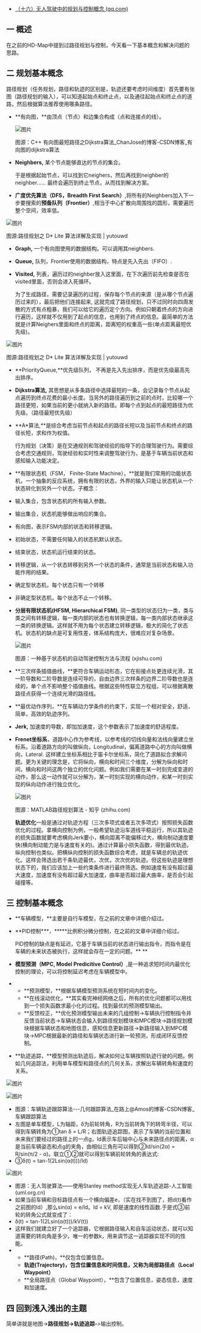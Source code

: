 - [（十六）无人驾驶中的规划与控制概念 (qq.com)](https://mp.weixin.qq.com/s/0bNSf4ahDdJB9fsIs1iueg)

## **一 概述** 

在之前的HD-Map中提到过路径规划与控制，今天看一下基本概念和解决问题的思路。

## **二 规划基本概念**

  路径规划（任务规划，路径和轨迹的区别是，轨迹还要考虑时间维度）首先要有张图（路径规划的输入），可以知道起始点和终止点，以及通往起始点和终止点的道路，然后根据算法推荐使用哪条路径。

- **有向图，**由顶点（节点）和边集合构成（点和连接点的线）。

  ![图片](https://mmbiz.qpic.cn/mmbiz_png/iayMDD1u5JgGvbsSlueeryMXV2mGMplY1lbIicqrVLa7ssQNokXvKdWianRHBtCkAZmWw8hWwJXobVa44Kia4IRMog/640?wx_fmt=png&wxfrom=5&wx_lazy=1&wx_co=1)

  图源：C++ 有向图最短路径之Dijkstra算法_ChanJose的博客-CSDN博客_有向图的dijkstra算法

- **Neighbers,** 某个节点能够直达的节点的集合。

  于是根据起始节点，可以找到它neighers，然后再找到neighber的neighber...... 最终会遍历到终止节点，从而找到解决方案。

- **广度优先算法（DFS，Breadth First Search）**,将所有的Neighbers加入下一步要搜索的**预备队列（Frontier）**,相当于中心扩散向周围找的圆形，需要遍历整个空间，效率低。

![图片](https://mmbiz.qpic.cn/mmbiz_png/iayMDD1u5JgGvbsSlueeryMXV2mGMplY1nQtSdZYXAHEVo9FIQbCib7HH6nibC1ojgz2T0IRxapGVhttgmGtjmQiaw/640?wx_fmt=png&wxfrom=5&wx_lazy=1&wx_co=1)

图源:路径规划之 D* Lite 算法详解及实现 | yutouwd

- **Graph,** 一个有向图使用的数据结构。可以调用其neighbers.
- **Queue,** 队列，Frontier使用的数据结构，特点是先入先出（FIFO）.
- **Visited,** 列表，遍历过的neighber放入这里面，在下次遍历前先检查是否在visited里面，否则会进入死循环。

  为了生成路径，需要记录遍历的过程，保存每个节点的来源（是从哪个节点遍历过来的），最后把他们连接起来, 这就完成了路径规划，只不过同时向四周发散的方式有点粗暴，我们可以给它的遍历定个方向。例如只朝着终点的方向进行遍历，这样就不仅用到了起点的信息，也用到了终点的信息。最简单的方法就是计算Neighers里面和终点的距离，距离短的权重高一些(单点距离最短优先级)。

![图片](https://mmbiz.qpic.cn/mmbiz_png/iayMDD1u5JgGvbsSlueeryMXV2mGMplY1Mw35fjS1Sm9tnbNlHWnsrCN6n9ABz3YXgHc6icrP9HZQK1dzobCKa4g/640?wx_fmt=png&wxfrom=5&wx_lazy=1&wx_co=1)

图源:路径规划之 D* Lite 算法详解及实现 | yutouwd

- **PriorityQueue,**优先级队列， 不再是先入先出排序，而是优先级最高先出排序。
- **Dijkstra算法,** 其思想是从多条路径中选择最短的一条，会记录每个节点从起点遍历到终点花费的最小长度。当另外的路径遍历到之前的点时，比较哪一个路径更短，如果当前的更小就纳入新的路径。即每个点到起点的最短路径为优先级。（路径最短优先级）
- **A\*算法,**是综合考虑当前节点和起点的路径长短以及当前节点和终点的路径长短，求和作为权值。

  行为规划（决策）是在交通规则和驾驶经验的指导下的合理驾驶行为。需要综合考虑交通规则，驾驶经验和实时性来调整驾驶行为，是基于车辆当前状态和感知输入功能决定。

- **有限状态机（FSM， Finite-State Machine），**就是我们常用的功能状态机，一个抽象的反应系统，拥有有限的状态，外界的输入只能让状态机从一个状态转化到另外一个状态。子概念：

- 输入集合，包含状态机的所有输入参数。

- 输出集合，状态机能够做出响应的集合。

- 有向图，表示FSM内部的状态和转移逻辑。

- 初始状态，不需要任何输入的状态机默认状态。

- 结束状态，状态机运行结束的状态。

- 转移逻辑，从一个状态转移到另外一个状态的条件，通常是当前状态和输入功能作用的结果。

- 确定型状态机，每个状态只有一个转移

- 非确定型状态机，每个状态不止一个转移。

- **分层有限状态机(HFSM, Hierarchical FSM)**, 同一类型的状态归为一类，类与类之间有转移逻辑，每一类内部的状态也有转换逻辑，每一类内部状态继承这一类的转换逻辑。这样就不用为每个状态建立转移逻辑，极大的简化了状态机。状态机的缺点是可复用性差，体系结构庞大，很难应对复杂场景。

  ![图片](https://mmbiz.qpic.cn/mmbiz_png/iayMDD1u5JgGvbsSlueeryMXV2mGMplY13uwK12VxricwBsiapLF3P0Fc6jnp1TibicddibDR7nV8KoicKH8RjQ4nqZug/640?wx_fmt=gif&wxfrom=5&wx_lazy=1&wx_co=1)

  图源：一种基于状态机的自动驾驶控制方法与流程 (xjishu.com)

- **三次样条插值曲线，**更符合车辆运动形态，它在衔接点处更连续光滑，其一阶导数和二阶导数是连续可导的，自由边界三次样条的边界二阶导数也是连续的，单个点不影响整个插值曲线。根据这些特性联立方程组，可以根据离散路径点获得一个连续光滑的路径线。

- **最优动作序列，**在车辆动力学条件的约束下，实现一个相对安全，舒适，简单，高效的轨迹序列。

- **Jerk,** 加速度的导数，即加加速度，这个参数表示了加速度的舒适程度。

- **Frenet坐标系**，道路中心作为参考线，以参考线的切线向量和法线向量建立坐标系。沿着道路方向的叫做纵向，Longitudinal，偏离道路中心的方向叫做横向，Lateral. 这样建立坐标系相比于笛卡尔坐标系，简化了道路拟合求解问题。更为关键的理念是，它将纵向，横向和时间三个维度，分解为纵向和时间，横向和时间这两个独立的优化问题。例如我们需要在某一时刻完成变道的动作，那么这一动作就可以分解为，某一时刻实现的横向动作，和某一时刻实现的纵向动作进行独立优化。

  ![图片](https://mmbiz.qpic.cn/mmbiz_jpg/iayMDD1u5JgGvbsSlueeryMXV2mGMplY157RjzWfFWBxIn8AItqGJApAfAwOL6owFtoLwextjYLGibto0jRBNOdg/640?wx_fmt=jpeg&wxfrom=5&wx_lazy=1&wx_co=1)

  图源：MATLAB路径规划算法 - 知乎 (zhihu.com)

  **轨迹优化**一般是通过对轨迹方程（三次多项式或者五次多项式）按照损失函数优化的过程。拿横向控制为例，一般希望轨迹沿车道线平稳运行，所以其轨迹的损失函数就要考虑横向Jerk要小，横向距离不能偏移过大，横向制动速度要快(横向制动能力是与速度有关的)。通过计算最小损失函数，得到最优轨迹。纵向控制也类似。把横纵向控制的损失函数综合考虑，就是车辆总的轨迹优化。这样会筛选出若干条轨迹最优，次优，次次优的轨迹。但这些轨迹是理想状态下的，我们应该加上一些约束条件进行最终筛选。例如速度有没有超过最大速度，加速度有没有超过最大加速度，曲率是否超过最大曲率，是否会引起碰撞等。

## **三 控制基本概念**

- **车辆模型，**主要是自行车模型，在之前的文章中详细介绍过。

- **PID控制\**\*\*，\*\**\***比例积分微分控制，在之前的文章中详细介绍过。

  PID控制的缺点是有延迟，它基于车辆当前的状态进行输出指令，而指令是在车辆的未来状态被执行，这样就会存在一定的问题。**
**

- **模型预测（MPC, Model Predicitive Control）**,是一种追求短时间内最优化控制的理论，可以将控制延迟考虑在车辆模型中。

- - **预测模型，**根据车辆模型预测系统在短时间内的变化。
  - **在线滚动优化，**其实看完神经网络之后，所有的优化问题都可以用找到一个损失函数求最小化的过程。找到最优的预测模型输出。
  - **反馈校正，**优化预测模型输出未来的几组控制->车辆执行控制指令并反馈当前状态->车辆状态会输入到路径规划模块和MPC模块->路径规划模块根据车辆状态和地图信息，感知信息更新路径->新路径输入到MPC模块->MPC根据最新的路径和车辆状态进行新一轮预测，形成闭环反馈控制。

- **轨迹追踪，**模型预测出轨迹后，解决如何让车辆按照轨迹行驶的问题。例如几何追踪法，利用单车模型和路径点的几何关系，求解出车辆转角和速度的关系。

![图片](https://mmbiz.qpic.cn/mmbiz_png/iayMDD1u5JgGvbsSlueeryMXV2mGMplY1pdBlNGbOjLF2MzjSkU42XVz7LAZSshricpXHb4CpvqfAKjwAh8o7dBw/640?wx_fmt=png&wxfrom=5&wx_lazy=1&wx_co=1)

![图片](https://mmbiz.qpic.cn/mmbiz_png/iayMDD1u5JgGvbsSlueeryMXV2mGMplY15jJt5Q9llFgLcdc9Cy5RUwiaYEkFBMiatxU6IvwsyI3FusLTdGJaKfcw/640?wx_fmt=png&wxfrom=5&wx_lazy=1&wx_co=1)

- 图源：车辆轨迹跟踪算法---几何跟踪算法_在路上@Amos的博客-CSDN博客_车辆跟踪算法
- 左图是单车模型，L为轴距，δ为前轮转角，R为当前转角下的转弯半径，可以得到车辆转角为①tan δ = L/R；右图轨迹追踪图，表示了车辆的当前位置和未来我们要经过的路径上的一点g，ld表示车后轴中心与未来路径点的距离，α是当前车辆姿态和点g的夹角，由相似三角形可以得到②ld/sin(2α) = R/sin(π/2 - α)。联立①②就可以得到车辆前轮转角的表达式:
- ③δ(t) = tan-1(2Lsin(α(t)))/ld)

![图片](https://mmbiz.qpic.cn/mmbiz_jpg/iayMDD1u5JgGvbsSlueeryMXV2mGMplY1p7lPQpaSjbPe7CEF1UaibfibhRFYCB5RVlPF3xBVXM5syobcRRpVk1icw/640?wx_fmt=jpeg&wxfrom=5&wx_lazy=1&wx_co=1)

- 图源：无人驾驶算法——使用Stanley method实现无人车轨迹追踪-人工智能 (uml.org.cn)
- 如果当前车辆和目标路径点有一个横向偏差e，（实在找不到图了，把d(t)看作之前图的ld）,那么sin(α) = e/ld。ld = kV, 即是速度的线性函数.于是式③前轮的转角公式就变成了：
- δ(t) = tan-1(2Lsin(α(t)))/kV(t))
- 这样我们就建立好了一个追踪器，它根据路径输入和自车运动状态，就可以知道需要的转向角是多少。唯一的参数k，用来调节这一追踪器实现不同的性能。
- - **路径(Path)，**仅包含位置信息。
  - **轨迹(Trajectory)，**包含位置信息和时间信息，又称为**局部路径点（Local Waypoint）**
  - **全局路径点（Global Waypoint），**包含了位置信息，姿态信息，速度和加速度。

## **四 回到浅入浅出的主题**

  简单讲就是地图->**路径规划->轨迹追踪-**>输出控制。
